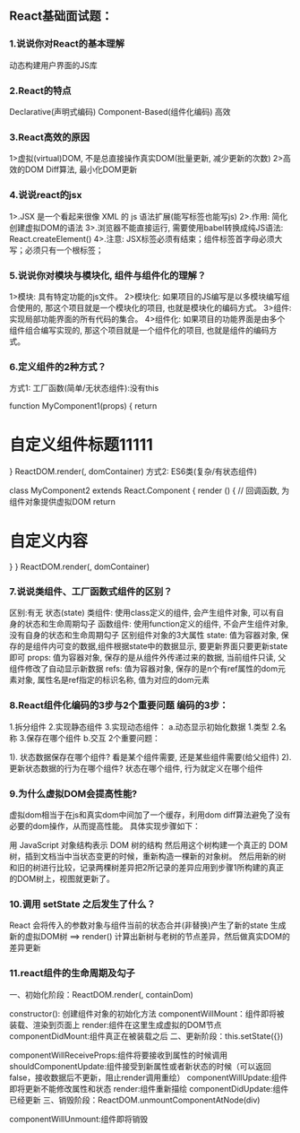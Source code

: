 ## React基础面试题： 
### 1.说说你对React的基本理解 
动态构建用户界面的JS库

### 2.React的特点
Declarative(声明式编码)
Component-Based(组件化编码)
高效
### 3.React高效的原因
1>虚拟(virtual)DOM, 不是总直接操作真实DOM(批量更新, 减少更新的次数)
2>高效的DOM Diff算法, 最小化DOM更新
### 4.说说react的jsx
1>.JSX 是一个看起来很像 XML 的 js 语法扩展(能写标签也能写js)
2>.作用: 简化创建虚拟DOM的语法
3>.浏览器不能直接运行, 需要使用babel转换成纯JS语法: React.createElement()
4>.注意: JSX标签必须有结束；组件标签首字母必须大写；必须只有一个根标签；
### 5.说说你对模块与模块化, 组件与组件化的理解？

1>模块: 具有特定功能的js文件。
2>模块化: 如果项目的JS编写是以多模块编写组合使用的, 那这个项目就是一个模块化的项目, 也就是模块化的编码方式。
3>组件: 实现局部功能界面的所有代码的集合。
4>组件化: 如果项目的功能界面是由多个组件组合编写实现的, 那这个项目就是一个组件化的项目, 也就是组件的编码方式。
### 6.定义组件的2种方式？

方式1: 工厂函数(简单/无状态组件):没有this

function MyComponent1(props) {
   return <h1>自定义组件标题11111</h1>
}
 ReactDOM.render(<MyComponent1/>, domContainer)
方式2: ES6类(复杂/有状态组件)

class MyComponent2 extends React.Component {
   render () { // 回调函数, 为组件对象提供虚拟DOM
     return <h1>自定义内容</h1>
   }
}
 ReactDOM.render(<MyComponent2/>, domContainer)
### 7.说说类组件、工厂函数式组件的区别？
区别:有无 状态(state)
类组件: 使用class定义的组件, 会产生组件对象, 可以有自身的状态和生命周期勾子
函数组件: 使用function定义的组件, 不会产生组件对象, 没有自身的状态和生命周期勾子
区别组件对象的3大属性
state: 值为容器对象, 保存的是组件内可变的数据,组件根据state中的数据显示, 要更新界面只要更新state即可
props: 值为容器对象, 保存的是从组件外传递过来的数据, 当前组件只读, 父组件修改了自动显示新数据
refs: 值为容器对象, 保存的是n个有ref属性的dom元素对象, 属性名是ref指定的标识名称, 值为对应的dom元素
### 8.React组件化编码的3步与2个重要问题 编码的3步：

   1.拆分组件
   2.实现静态组件
   3.实现动态组件：
	  a.动态显示初始化数据
	     1.类型
	     2.名称
	     3.保存在哪个组件
	  b.交互
2个重要问题：

   1). 状态数据保存在哪个组件?  看是某个组件需要, 还是某些组件需要(给父组件)
   2). 更新状态数据的行为在哪个组件? 状态在哪个组件, 行为就定义在哪个组件
### 9.为什么虚拟DOM会提高性能? 
虚拟dom相当于在js和真实dom中间加了一个缓存，利用dom diff算法避免了没有必要的dom操作，从而提高性能。 具体实现步骤如下：

用 JavaScript 对象结构表示 DOM 树的结构
然后用这个树构建一个真正的 DOM 树，插到文档当中当状态变更的时候，重新构造一棵新的对象树。
然后用新的树和旧的树进行比较，记录两棵树差异把2所记录的差异应用到步骤1所构建的真正的DOM树上，视图就更新了。
### 10.调用 setState 之后发生了什么？

React 会将传入的参数对象与组件当前的状态合并(非替换)产生了新的state
生成新的虚拟DOM树 ==> render()
计算出新树与老树的节点差异，然后做真实DOM的差异更新
### 11.react组件的生命周期及勾子
一、初始化阶段：ReactDOM.render(, containDom)

   constructor(): 创建组件对象的初始化方法
   componentWillMount：组件即将被装载、渲染到页面上
   render:组件在这里生成虚拟的DOM节点
   componentDidMount:组件真正在被装载之后
二、更新阶段：this.setState({})

   componentWillReceiveProps:组件将要接收到属性的时候调用
   shouldComponentUpdate:组件接受到新属性或者新状态的时候（可以返回false，接收数据后不更新，阻止render调用重绘）
   componentWillUpdate:组件即将更新不能修改属性和状态
   render:组件重新描绘
   componentDidUpdate:组件已经更新
三、销毁阶段：ReactDOM.unmountComponentAtNode(div)

   componentWillUnmount:组件即将销毁